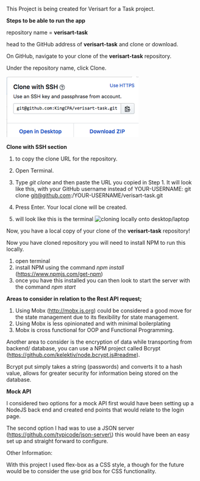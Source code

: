 This Project is being created for Verisart for a Task project.

**Steps to be able to run the app**

repository name = **verisart-task**

head to the GitHub address of **verisart-task** and clone or download.

On GitHub, navigate to your clone of the **verisart-task** repository.

Under the repository name, click Clone.

![Ensure you use SSH and copy the URL of the link](github.png)

**Clone with SSH section** 

1. to copy the clone URL for the repository. 

2. Open Terminal.

3. Type *git clone* and then paste the URL you copied in Step 1. It will look like this, with your GitHub username instead of YOUR-USERNAME:
git clone git@github.com:/YOUR-USERNAME/verisart-task.git

4. Press Enter. Your local clone will be created.
5. will look like this is the terminal
![cloning locally onto desktop/laptop](https://developer.atlassian.com/blog/2016/01/totw-copying-a-full-git-repo/clone-ori-repo.png)

Now, you have a local copy of your clone of the **verisart-task** repository!

Now you have cloned repository you will need to install NPM to run this locally.

1. open terminal
2.  install NPM using the command *npm install* (https://www.npmjs.com/get-npm)
3. once you have this installed you can then look to start the server with the command *npm start*

**Areas to consider in relation to the Rest API request;**

1. Using Mobx (http://mobx.js.org) could be considered a good move for the state management due to its flexibility for state management.
2. Using Mobx is less opinionated and with minimal boilerplating
3. Mobx is cross functional for OOP and Functional Programming.

Another area to consider is the encryption of data while transporting from backend/ database, you can use a NPM project called Bcrypt (https://github.com/kelektiv/node.bcrypt.js#readme).

Bcrypt put simply takes a string (passwords) and converts it to a hash value, allows for greater security for information being stored on the database.

**Mock API**

I considered two options for a mock API first would have been setting up a NodeJS back end and created end points that would relate to the login page.

The second option I had was to use a JSON server (https://github.com/typicode/json-server\) this would have been an easy set up and straight forward to configure.


Other Information:

With this project I used flex-box as a CSS style, a though for the future would be to consider the use grid box for CSS functionality.